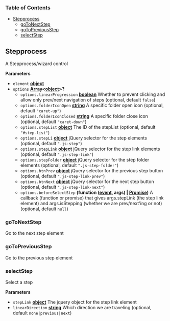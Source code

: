 <!-- Generated by documentation.js. Update this documentation by updating the source code. -->

### Table of Contents

-   [Stepprocess](#stepprocess)
    -   [goToNextStep](#gotonextstep)
    -   [goToPreviousStep](#gotopreviousstep)
    -   [selectStep](#selectstep)

## Stepprocess

A Stepprocess/wizard control

**Parameters**

-   `element` **[object](https://developer.mozilla.org/en-US/docs/Web/JavaScript/Reference/Global_Objects/Object)** 
-   `options` **[Array](https://developer.mozilla.org/en-US/docs/Web/JavaScript/Reference/Global_Objects/Array)&lt;[object](https://developer.mozilla.org/en-US/docs/Web/JavaScript/Reference/Global_Objects/Object)>?** 
    -   `options.linearProgression` **[boolean](https://developer.mozilla.org/en-US/docs/Web/JavaScript/Reference/Global_Objects/Boolean)** Whether to prevent clicking and allow only prev/next navigation of steps (optional, default `false`)
    -   `options.folderIconOpen` **[string](https://developer.mozilla.org/en-US/docs/Web/JavaScript/Reference/Global_Objects/String)** A specific folder open icon (optional, default `"caret-up"`)
    -   `options.folderIconClosed` **[string](https://developer.mozilla.org/en-US/docs/Web/JavaScript/Reference/Global_Objects/String)** A specific folder close icon (optional, default `"caret-down"`)
    -   `options.stepList` **[object](https://developer.mozilla.org/en-US/docs/Web/JavaScript/Reference/Global_Objects/Object)** The ID of the stepList (optional, default `"#step-list"`)
    -   `options.stepLi` **[object](https://developer.mozilla.org/en-US/docs/Web/JavaScript/Reference/Global_Objects/Object)** jQuery selector for the step elements (optional, default `".js-step"`)
    -   `options.stepLink` **[object](https://developer.mozilla.org/en-US/docs/Web/JavaScript/Reference/Global_Objects/Object)** jQuery selector for the step link elements (optional, default `".js-step-link"`)
    -   `options.stepFolder` **[object](https://developer.mozilla.org/en-US/docs/Web/JavaScript/Reference/Global_Objects/Object)** jQuery selector for the step folder elements (optional, default `".js-step-folder"`)
    -   `options.btnPrev` **[object](https://developer.mozilla.org/en-US/docs/Web/JavaScript/Reference/Global_Objects/Object)** jQuery selector for the previous step button (optional, default `".js-step-link-prev"`)
    -   `options.btnNext` **[object](https://developer.mozilla.org/en-US/docs/Web/JavaScript/Reference/Global_Objects/Object)** jQuery selector for the next step button (optional, default `".js-step-link-next"`)
    -   `options.beforeSelectStep` **(function ([event](https://developer.mozilla.org/en-US/docs/Web/API/Event), args) | [Promise](https://developer.mozilla.org/en-US/docs/Web/JavaScript/Reference/Global_Objects/Promise))** A callback (function or promise) that gives
               args.stepLink (the step link element) and args.isStepping (whether we are prev/next'ing or not) (optional, default `null`)

### goToNextStep

Go to the next step element

### goToPreviousStep

Go to the previous step element

### selectStep

Select a step

**Parameters**

-   `stepLink` **[object](https://developer.mozilla.org/en-US/docs/Web/JavaScript/Reference/Global_Objects/Object)** The jquery object for the step link element
-   `linearDirection` **[string](https://developer.mozilla.org/en-US/docs/Web/JavaScript/Reference/Global_Objects/String)** Which direction we are traveling (optional, default `none|previous|next`)
